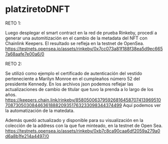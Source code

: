# platziretoDNFT
RETO 1: 

Luego desplegar el smart contract en la red de prueba Rinkeby, procedí a generar una automitización en el cambio de la metadata del NFT con Chainlink Keepers. 
El resultado se refleja en la testnet de OpenSea. https://testnets.opensea.io/assets/rinkeby/0x7cc073a81f188f38ea5d9ec6657a68aafe7e00a6/0

RETO 2:

Se utilizó como ejemplo el certificado de autenticación del vestido perteneciente a Marilyn Monroe en el cumpleaños número 52 del presidente Kennedy.
En los archivos json podemos reflejar las actualizaciones de cambio de titular que tuvo la prenda a lo largo de los años. 
https://keepers.chain.link/rinkeby/85805006379592681645870741396951070873050308446361888209351763233098344374499 Aquí podemos ver la automatización de la matedata. 

Además quedó actualizado y disponible para su visualización en la colección de la address con la que fue minteado, en la testnet de Open Sea. 
https://testnets.opensea.io/assets/rinkeby/0xb7c8ca90caa6df2059a279a0d6a8b1fe214a4497/0


